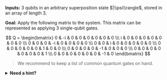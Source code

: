 **Inputs:** $3$ qubits in an arbitrary superposition state $|\\psi\\rangle$, stored in an array of length $3$.

**Goal:** Apply the following matrix to the system. This matrix can be represented as applying $3$ single-qubit gates.

$$
Q =
\begin{bmatrix}
0 & -i & 0 & 0 & 0 & 0 & 0 & 0 \\\ 
i & 0 & 0 & 0 & 0 & 0 & 0 & 0 \\\ 
0 & 0 & 0 & -i & 0 & 0 & 0 & 0 \\\ 
0 & 0 & i & 0 & 0 & 0 & 0 & 0 \\\ 
0 & 0 & 0 & 0 & 0 & 1 & 0 & 0 \\\ 
0 & 0 & 0 & 0 & -1 & 0 & 0 & 0 \\\ 
0 & 0 & 0 & 0 & 0 & 0 & 0 & 1 \\\ 
0 & 0 & 0 & 0 & 0 & 0 & -1 & 0
\end{bmatrix}
$$

> We recommend to keep a list of common quantum gates on hand.

<details>
    <summary><b>Need a hint?</b></summary>
    <p>Start by noticing that the top right and bottom left quadrants of the matrix are filled with $0$s, and the bottom right quadrant equals to the top left one, multiplied by $i$. Does this look like a tensor product of a 1-qubit and 2-qubit matrices? Which ones?</p>
</details>